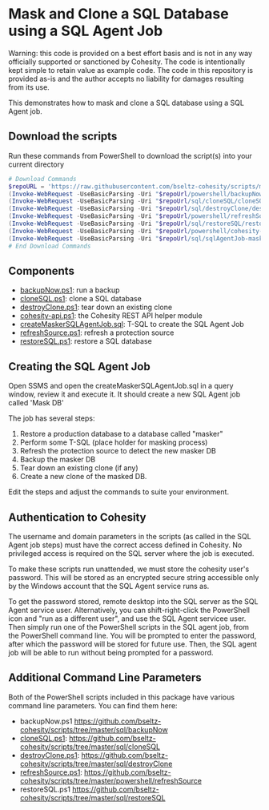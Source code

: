 # Mask and Clone a SQL Database using a SQL Agent Job

Warning: this code is provided on a best effort basis and is not in any way officially supported or sanctioned by Cohesity. The code is intentionally kept simple to retain value as example code. The code in this repository is provided as-is and the author accepts no liability for damages resulting from its use.

This demonstrates how to mask and clone a SQL database using a SQL Agent job.

## Download the scripts

Run these commands from PowerShell to download the script(s) into your current directory

```powershell
# Download Commands
$repoURL = 'https://raw.githubusercontent.com/bseltz-cohesity/scripts/master'
(Invoke-WebRequest -UseBasicParsing -Uri "$repoUrl/powershell/backupNow/backupNow.ps1").content | Out-File "backupNow.ps1"; (Get-Content "backupNow.ps1") | Set-Content "backupNow.ps1"
(Invoke-WebRequest -UseBasicParsing -Uri "$repoUrl/sql/cloneSQL/cloneSQL.ps1").content | Out-File "cloneSQL.ps1"; (Get-Content "cloneSQL.ps1") | Set-Content "cloneSQL.ps1"
(Invoke-WebRequest -UseBasicParsing -Uri "$repoUrl/sql/destroyClone/destroyClone.ps1").content | Out-File "destroyClone.ps1"; (Get-Content "destroyClone.ps1") | Set-Content "destroyClone.ps1"
(Invoke-WebRequest -UseBasicParsing -Uri "$repoUrl/powershell/refreshSource/refreshSource.ps1").content | Out-File "refreshSource.ps1"; (Get-Content "refreshSource.ps1") | Set-Content "refreshSource.ps1"
(Invoke-WebRequest -UseBasicParsing -Uri "$repoUrl/sql/restoreSQL/restoreSQL.ps1").content | Out-File "restoreSQL.ps1"; (Get-Content "restoreSQL.ps1") | Set-Content "restoreSQL.ps1"
(Invoke-WebRequest -UseBasicParsing -Uri "$repoUrl/powershell/cohesity-api/cohesity-api.ps1").content | Out-File cohesity-api.ps1; (Get-Content cohesity-api.ps1) | Set-Content cohesity-api.ps1
(Invoke-WebRequest -UseBasicParsing -Uri "$repoUrl/sql/sqlAgentJob-maskDB/createMaskerSQLAgentJob.sql").content | Out-File createMaskerSQLAgentJob.sql; (Get-Content createMaskerSQLAgentJob.sql) | Set-Content createMaskerSQLAgentJob.sql
# End Download Commands
```

## Components

* [backupNow.ps1](https://raw.githubusercontent.com/bseltz-cohesity/scripts/master/sql/sqlAgentJob-maskDB/backupNow.ps1): run a backup
* [cloneSQL.ps1](https://raw.githubusercontent.com/bseltz-cohesity/scripts/master/sql/sqlAgentJob-maskDB/cloneSQL.ps1): clone a SQL database
* [destroyClone.ps1](https://raw.githubusercontent.com/bseltz-cohesity/scripts/master/sql/sqlAgentJob-maskDB/destroyClone.ps1): tear down an existing clone
* [cohesity-api.ps1](https://raw.githubusercontent.com/bseltz-cohesity/scripts/master/sql/sqlAgentJob-maskDB/cohesity-api.ps1): the Cohesity REST API helper module
* [createMaskerSQLAgentJob.sql](https://raw.githubusercontent.com/bseltz-cohesity/scripts/master/sql/sqlAgentJob-maskDB/createMaskerSQLAgentJob.sql): T-SQL to create the SQL Agent Job
* [refreshSource.ps1](https://raw.githubusercontent.com/bseltz-cohesity/scripts/master/sql/sqlAgentJob-maskDB/refreshSource.ps1): refresh a protection source
* [restoreSQL.ps1](https://raw.githubusercontent.com/bseltz-cohesity/scripts/master/sql/sqlAgentJob-maskDB/restoreSQL.ps1): restore a SQL database

## Creating the SQL Agent Job

Open SSMS and open the createMaskerSQLAgentJob.sql in a query window, review it and execute it. It should create a new SQL Agent job called 'Mask DB'

The job has several steps:

1) Restore a production database to a database called "masker"
2) Perform some T-SQL (place holder for masking process)
3) Refresh the protection source to detect the new masker DB
4) Backup the masker DB
5) Tear down an existing clone (if any)
6) Create a new clone of the masked DB.

Edit the steps and adjust the commands to suite your environment.

## Authentication to Cohesity

The username and domain parameters in the scripts (as called in the SQL Agent job steps) must have the correct access defined in Cohesity. No privileged access is required on the SQL server where the job is executed.

To make these scripts run unattended, we must store the cohesity user's password. This will be stored as an encrypted secure string accessible only by the Windows account that the SQL Agent service runs as.

To get the password stored, remote desktop into the SQL server as the SQL Agent service user. Alternatively, you can shift-right-click the PowerShell icon and "run as a different user", and use the SQL Agent servicee user. Then simply run one of the PowerShell scripts in the SQL agent job, from the PowerShell command line. You will be prompted to enter the password, after which the password will be stored for future use. Then, the SQL agent job will be able to run without being prompted for a password.

## Additional Command Line Parameters

Both of the PowerShell scripts included in this package have various command line parameters. You can find them here:

* backupNow.ps1 <https://github.com/bseltz-cohesity/scripts/tree/master/sql/backupNow>
* [cloneSQL.ps1](https://raw.githubusercontent.com/bseltz-cohesity/scripts/master/sql/sqlAgentJob-maskDB/cloneSQL.ps1): <https://github.com/bseltz-cohesity/scripts/tree/master/sql/cloneSQL>
* [destroyClone.ps1](https://raw.githubusercontent.com/bseltz-cohesity/scripts/master/sql/sqlAgentJob-maskDB/destroyClone.ps1): <https://github.com/bseltz-cohesity/scripts/tree/master/sql/destroyClone>
* [refreshSource.ps1](https://raw.githubusercontent.com/bseltz-cohesity/scripts/master/sql/sqlAgentJob-maskDB/refreshSource.ps1): <https://github.com/bseltz-cohesity/scripts/tree/master/powershell/refreshSource>
* restoreSQL.ps1 <https://github.com/bseltz-cohesity/scripts/tree/master/sql/restoreSQL>
